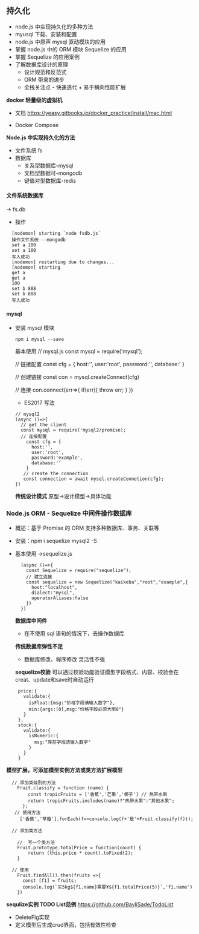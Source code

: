 ## 持久化

- node.js 中实现持久化的多种方法
- myusql 下载、安装和配置
- node.js 中原声 mysql 驱动模块的应用
- 掌握 node.js 中的 ORM 模块 Sequelize 的应用
- 掌握 Sequelize 的应用案例
- 了解数据库设计的原理
  - 设计规范和反范式
  - ORM 带来的进步
  - 全栈关注点 - 快速迭代 + 易于横向性能扩展

**docker 轻量级的虚拟机**

- 文档 https://yeasy.gitbooks.io/docker_practice/install/mac.html

- Docker Compose

**Node.js 中实现持久化的方法**

- 文件系统 fs
- 数据库
  - 关系型数据库-mysql
  - 文档型数据可-mongodb
  - 键值对型数据库-redis

#### 文件系统数据库

-> fs.db

- 操作

```
  [nodemon] starting `node fsdb.js`
  操作文件系统---mongodb
  set a 100
  set a 100
  写入成功
  [nodemon] restarting due to changes...
  [nodemon] starting
  get a
  get a
  100
  set b 888
  set b 888
  写入成功

```

#### mysql

- 安装 mysql 模块

  ```
  npm i mysql --save
  ```

  基本使用
  // mysql.js
  const mysql = require('mysql');

  // 链接配置
  const cfg = {
  host:'',
  user:'root',
  password:'',
  database:'
  }

  // 创建链接
  const con = mysql.createConnect(cfg)

  // 连接
  con.connect(err=>{
  if(err){
  throw err;
  }
  })

  - ES2017 写法

  ```
  // mysql2
  (async ()=>{
    // get the client
    const mysql = require('mysql2/promise);
    // 连接配置
      const cfg = {
        host:'',
        user:'root',
        password:'example',
        database:'’
      }
     // create the connection
     const connection = await mysql.createConnetion(cfg);
  })

  ```

  **传统设计模式**
  原型->设计模型->具体功能

### Node.js ORM - Sequelize 中间件操作数据库

- 概述：基于 Promise 的 ORM 支持多种数据库、事务、关联等
- 安装：npm i sequelize mysql2 -S
- 基本使用
  ->sequelize.js
  ```
    (async ()=>{
      const Sequelize = require("sequelize");
      // 建立连接
      const sequelize = new Sequelize("kaikeba","root","example",{
        host:"localhost",
        dialect:"mysql",
        operatorAliases:false
      })
    })
  ```
  **数据库中间件**
  - 在不使用 sql 语句的情况下，去操作数据库

  **传统数据库弹性不足**
  - 数据库修改、程序修改 灵活性不强

  **sequelize校验**
  可以通过校验功能验证模型字段格式、内容、校验会在creat、update和save时自动运行

  ```
   price:{
     validate:{
       isFloat:{msg:"价格字段请输入数字"},
       min:{args:[0],msg:"价格字段必须大雨0"}
     }
   },
   stock:{
     validate:{
       isNumeric:{
         msg:"库存字段请输入数字"
       }
     }
   }

  ```

**模型扩展，可添加模型实例方法或类方法扩展模型**

```
  // 添加类级别的方法
    Fruit.classify = function (name) {
        const tropicFruits = ['香蕉','芒果','椰子'] // 热带水果
        return tropicFruits.includes(name)?"热带水果":"其他水果";
      };
   // 使用方法
     ['香蕉','草莓'].forEach(f=>console.log(f+'是'+Fruit.classify(f)));

  // 添加类方法

    //  写一个类方法
    Fruit.prototype.totalPrice = function(count) {
        return (this.price * count).toFixed(2);
    }

  // 使用
    Fruit.findAll().then(fruits =>{
      const [f1] = fruits;
      console.log(`买5kg${f1.name}需要¥${f1.totalPrice(5)}`,'f1.name')
    })

```


**sequlize实例 TODO List范例**
https://github.com/BayliSade/TodoList



- DeleteFlg实现
- 定义模型后生成crud界面，包括有效性检查